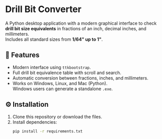 # Drill Bit Converter

A Python desktop application with a modern graphical interface to check **drill bit size equivalents** in fractions of an inch, decimal inches, and millimeters.  
Includes all standard sizes from **1/64" up to 1"**.

## 🚀 Features
- Modern interface using `ttkbootstrap`.
- Full drill bit equivalence table with scroll and search.
- Automatic conversion between fractions, inches, and millimeters.
- Works on Windows, Linux, and Mac (Python).  
  Windows users can generate a standalone `.exe`.

## ⚙️ Installation
1. Clone this repository or download the files.
2. Install dependencies:
   ```bash
   pip install -r requirements.txt
